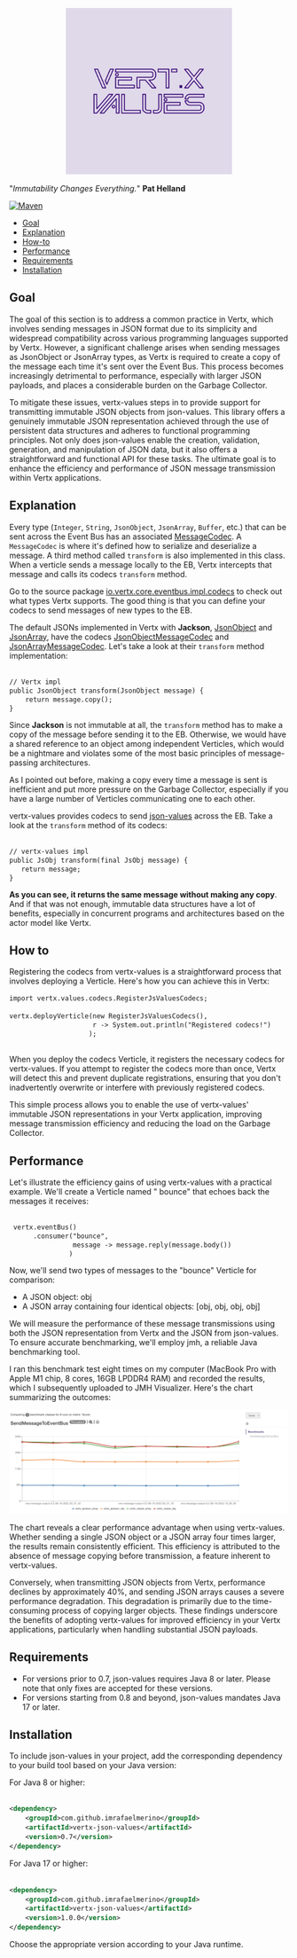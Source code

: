 <p align="center">
  <img src="./logo/package_twitter_swe2n4mg/color1/text/profilepicture/color1_textlogo_light_background.png" alt="Logo" width="300" height="300" />
</p>

"_Immutability Changes Everything._"
**Pat Helland**

[![Maven](https://img.shields.io/maven-central/v/com.github.imrafaelmerino/vertx-json-values/1.0.0)](https://search.maven.org/artifact/com.github.imrafaelmerino/vertx-json-values/1.0.0/jar)

- [Goal](#goal)
- [Explanation](#exp)
- [How-to](#howto)
- [Performance](#perf)
- [Requirements](#requirements)
- [Installation](#inst)

## <a name="goal"><a/> Goal

The goal of this section is to address a common practice in Vertx, which involves sending messages in JSON format due to
its simplicity and widespread compatibility across various programming languages supported by Vertx. However, a
significant challenge arises when sending messages as JsonObject or JsonArray types, as Vertx is required to create a
copy of the message each time it's sent over the Event Bus. This process becomes increasingly detrimental to
performance, especially with larger JSON payloads, and places a considerable burden on the Garbage Collector.

To mitigate these issues, vertx-values steps in to provide support for transmitting immutable JSON objects from
json-values. This library offers a genuinely immutable JSON representation achieved through the use of persistent data
structures and adheres to functional programming principles. Not only does json-values enable the creation, validation,
generation, and manipulation of JSON data, but it also offers a straightforward and functional API for these tasks. The
ultimate goal is to enhance the efficiency and performance of JSON message transmission within Vertx applications.

## <a name="exp"><a/> Explanation

Every type (`Integer`, `String`, `JsonObject`, `JsonArray`, `Buffer`, etc.) that can be sent
across the Event Bus has an
associated [MessageCodec](https://vertx.io/docs/apidocs/io/vertx/core/eventbus/MessageCodec.html).
A `MessageCodec` is where it's defined how to serialize
and deserialize a message. A third method called `transform` is also
implemented in this class. When a verticle sends a message locally to the EB, Vertx intercepts
that message and calls its codecs `transform` method.

Go to the source
package [io.vertx.core.eventbus.impl.codecs](https://vertx.io/docs/apidocs/io/vertx/core/eventbus/impl/codecs/package-frame.html)
to check out what types Vertx supports. The good thing is that you can define your codecs
to send messages of new types to the EB.

The default JSONs implemented in Vertx with **Jackson**, [JsonObject](https://vertx.io/docs/apidocs/io/vertx/core/json/JsonObject.html) and
[JsonArray](https://vertx.io/docs/apidocs/io/vertx/core/json/JsonArray.html), have the
codecs [JsonObjectMessageCodec](https://vertx.io/docs/apidocs/io/vertx/core/eventbus/impl/codecs/JsonObjectMessageCodec.html)
and [JsonArrayMessageCodec](https://vertx.io/docs/apidocs/io/vertx/core/eventbus/impl/codecs/JsonArrayMessageCodec.html).
Let's
take a look at their `transform` method implementation:

```code

// Vertx impl 
public JsonObject transform(JsonObject message) {
    return message.copy();
}

```

Since **Jackson** is not immutable at all, the `transform` method
has to make a copy of the message before sending it to the EB. Otherwise, we would have
a shared reference to an object among independent Verticles, which would be
a nightmare and violates some of the most basic principles of message-passing
architectures.

As I pointed out before, making a copy every time a message is sent is inefficient and put more pressure on
the Garbage Collector, especially if you have a large number of Verticles communicating one to
each other.

vertx-values provides codecs to send [json-values](https://github.com/imrafaelmerino/json-values) across the EB.
Take a look at the `transform` method of its codecs:

```code

// vertx-values impl
public JsObj transform(final JsObj message) {
   return message;
}

```

**As you can see, it returns the same message without making any copy**.
And if that was not enough, immutable data structures have a lot of benefits,
especially in concurrent programs and architectures based on the actor model like Vertx.

## <a name="howto"><a/> How to

Registering the codecs from vertx-values is a straightforward process that involves deploying a Verticle. Here's how you
can achieve this in Vertx:

```code  
import vertx.values.codecs.RegisterJsValuesCodecs;

vertx.deployVerticle(new RegisterJsValuesCodecs(), 
                     r -> System.out.println("Registered codecs!")
                    );
                    
```

When you deploy the codecs Verticle, it registers the necessary codecs for vertx-values. If you attempt to register the
codecs more than once, Vertx will detect this and prevent duplicate registrations, ensuring that you don't inadvertently
overwrite or interfere with previously registered codecs.

This simple process allows you to enable the use of vertx-values' immutable JSON representations in your Vertx
application, improving message transmission efficiency and reducing the load on the Garbage Collector.

## <a name="perf"><a/> Performance

Let's illustrate the efficiency gains of using vertx-values with a practical example. We'll create a Verticle named "
bounce" that echoes back the messages it receives:

``` code

 vertx.eventBus()
      .consumer("bounce", 
                message -> message.reply(message.body())
               )

```

Now, we'll send two types of messages to the "bounce" Verticle for comparison:

- A JSON object: obj
- A JSON array containing four identical objects: [obj, obj, obj, obj]

We will measure the performance of these message transmissions using both the JSON representation from Vertx and the
JSON from json-values. To ensure accurate benchmarking, we'll employ jmh, a reliable Java benchmarking tool.

I ran this benchmark test eight times on my computer (MacBook Pro with Apple M1 chip, 8 cores, 16GB LPDDR4 RAM) and
recorded the results, which I subsequently uploaded to JMH Visualizer. Here's the chart summarizing the outcomes:


<img src="./sending_one_message_results.png" alt="sending messages to the event bus"/>


The chart reveals a clear performance advantage when using vertx-values. Whether sending a single JSON object or a JSON
array four times larger, the results remain consistently efficient. This efficiency is attributed to the absence of
message copying before transmission, a feature inherent to vertx-values.

Conversely, when transmitting JSON objects from Vertx, performance declines by approximately 40%, and sending JSON
arrays causes a severe performance degradation. This degradation is primarily due to the time-consuming process of
copying larger objects. These findings underscore the benefits of adopting vertx-values for improved efficiency in your
Vertx applications, particularly when handling substantial JSON payloads.

## <a name="requirements"><a/> Requirements

- For versions prior to 0.7, json-values requires Java 8 or later. Please note that only fixes are accepted for these
  versions.
- For versions starting from 0.8 and beyond, json-values mandates Java 17 or later.

## <a name="inst"><a/> Installation

To include json-values in your project, add the corresponding dependency to your build tool based on your Java version:

For Java 8 or higher:

```xml

<dependency>
    <groupId>com.github.imrafaelmerino</groupId>
    <artifactId>vertx-json-values</artifactId>
    <version>0.7</version>
</dependency>
```

For Java 17 or higher:

```xml

<dependency>
    <groupId>com.github.imrafaelmerino</groupId>
    <artifactId>vertx-json-values</artifactId>
    <version>1.0.0</version>
</dependency>
```

Choose the appropriate version according to your Java runtime.

